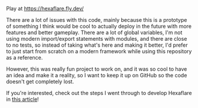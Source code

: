 Play at https://hexaflare.fly.dev/

There are a lot of issues with this code, mainly because this is a prototype of something I think would be cool to actually deploy in the future with more features and better gameplay. There are a lot of global variables, I'm not using modern import/export statements with modules, and there are close to no tests, so instead of taking what's here and making it better, I'd prefer to just start from scratch on a modern framework while using this repository as a reference.

However, this was really fun project to work on, and it was so cool to have an idea and make it a reality, so I want to keep it up on GitHub so the code doesn't get completely lost.

If you're interested, check out the steps I went through to develop Hexaflare in [this article]()!
